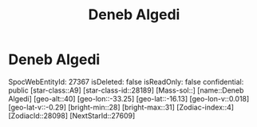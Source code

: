 ﻿---
title: "Deneb Algedi"
location: [-16.13,-33.25,40]
type: Station
tags:
- astro/Star

---

# Deneb Algedi

SpocWebEntityId: 27367
isDeleted: false
isReadOnly: false
confidential: public
[star-class::A9]
[star-class-id::28189]
[Mass-sol::]
[name::Deneb Algedi]
[geo-alt::40]
[geo-lon::-33.25]
[geo-lat::-16.13]
[geo-lon-v::0.018]
[geo-lat-v::-0.29]
[bright-min::28]
[bright-max::31]
[Zodiac-index::4]
[ZodiacId::28098]
[NextStarId::27609]

